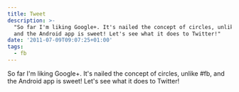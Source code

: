 ```yaml
---
title: Tweet
description: >-
  "So far I'm liking Google+. It's nailed the concept of circles, unlike #fb,
  and the Android app is sweet! Let's see what it does to Twitter!"
date: '2011-07-09T09:07:25+01:00'
tags:
  - fb
---
```

So far I'm liking Google+. It's nailed the concept of circles, unlike #fb, and the Android app is sweet! Let's see what it does to Twitter!
